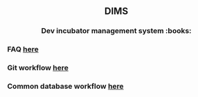 <h2 align="center">DIMS</h2> 
<h3 align="center">Dev incubator management system  :books:</h3>

### FAQ <a href="https://github.com/Dev-incubator/HIMS/wiki/FAQ" target="_blank">here</a>

### Git workflow <a href="https://github.com/Dev-incubator/DIMS/wiki/Git-workflow" target="_blank">here</a>

### Common database workflow <a href="https://github.com/Dev-incubator/DIMS/wiki/Common-workflow" target="_blank">here</a>
